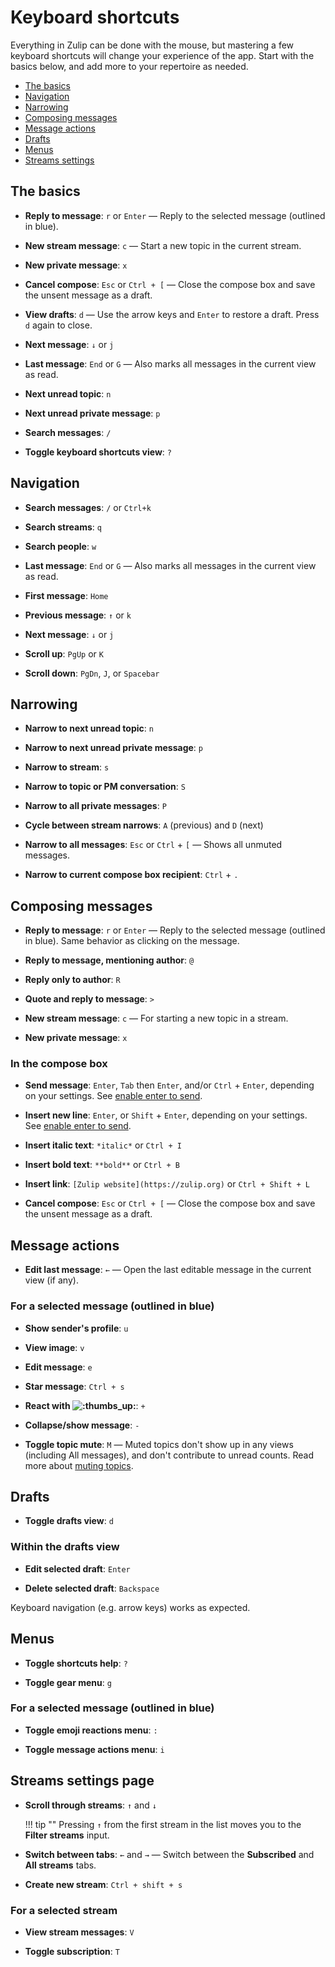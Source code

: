 # Keyboard shortcuts

Everything in Zulip can be done with the mouse, but mastering a few keyboard
shortcuts will change your experience of the app. Start with the basics
below, and add more to your repertoire as needed.

* [The basics](#the-basics)
* [Navigation](#navigation)
* [Narrowing](#narrowing)
* [Composing messages](#composing-messages)
* [Message actions](#message-actions)
* [Drafts](#drafts)
* [Menus](#menus)
* [Streams settings](#streams-settings-page)

## The basics

* **Reply to message**: `r` or `Enter` — Reply to the selected
  message (outlined in blue).

* **New stream message**: `c` — Start a new topic in the current stream.

* **New private message**: `x`

* **Cancel compose**: `Esc` or `Ctrl + [` — Close the compose box and save
  the unsent message as a draft.

* **View drafts**: `d` — Use the arrow keys and `Enter` to restore a draft.
  Press `d` again to close.

* **Next message**: `↓` or `j`

* **Last message**: `End` or `G` — Also marks all messages in
  the current view as read.

* **Next unread topic**: `n`

* **Next unread private message**: `p`

* **Search messages**: `/`

* **Toggle keyboard shortcuts view**: `?`

## Navigation

* **Search messages**: `/` or `Ctrl+k`

* **Search streams**: `q`

* **Search people**: `w`

* **Last message**: `End` or `G` — Also marks all messages in
  the current view as read.

* **First message**: `Home`

* **Previous message**: `↑` or `k`

* **Next message**: `↓` or `j`

* **Scroll up**: `PgUp` or `K`

* **Scroll down**: `PgDn`, `J`, or `Spacebar`

## Narrowing

* **Narrow to next unread topic**: `n`

* **Narrow to next unread private message**: `p`

* **Narrow to stream**: `s`

* **Narrow to topic or PM conversation**: `S`

* **Narrow to all private messages**: `P`

* **Cycle between stream narrows**: `A` (previous) and `D` (next)

* **Narrow to all messages**: `Esc` or `Ctrl` + `[` — Shows all unmuted messages.

* **Narrow to current compose box recipient**: `Ctrl` + `.`

## Composing messages

* **Reply to message**: `r` or `Enter` — Reply to the selected
  message (outlined in blue). Same behavior as clicking on the message.

* **Reply to message, mentioning author**: `@`

* **Reply only to author**: `R`

* **Quote and reply to message**: `>`

* **New stream message**: `c` — For starting a new topic in a stream.

* **New private message**: `x`

### In the compose box

* **Send message**: `Enter`, `Tab` then `Enter`, and/or `Ctrl` + `Enter`,
  depending on your settings. See
  [enable enter to send](https://zulipchat.com/help/enable-enter-to-send).

* **Insert new line**: `Enter`, or `Shift` + `Enter`, depending on your
  settings. See
  [enable enter to send](https://zulipchat.com/help/enable-enter-to-send).

* **Insert italic text**: `*italic*` or `Ctrl + I`
* **Insert bold text**: `**bold**` or `Ctrl + B`
* **Insert link**: `[Zulip website](https://zulip.org)` or `Ctrl + Shift + L`

* **Cancel compose**: `Esc` or `Ctrl + [` — Close the compose box and save
  the unsent message as a draft.

## Message actions

* **Edit last message**: `←` — Open the last editable message in the current
  view (if any).

### For a selected message (outlined in blue)

* **Show sender's profile**: `u`

* **View image**: `v`

* **Edit message**: `e`

* **Star message**: `Ctrl + s`

* **React with <img alt=":thumbs_up:" class="emoji"
src="/static/generated/emoji/images/emoji/unicode/1f44d.png"
title="thumbs up"/>**: `+`

* **Collapse/show message**: `-`

* **Toggle topic mute**: `M` — Muted topics don't show up in any views
  (including All messages), and don't contribute to unread counts. Read more about
  [muting topics](/help/mute-a-topic).

## Drafts

* **Toggle drafts view**: `d`

### Within the drafts view

* **Edit selected draft**: `Enter`

* **Delete selected draft**: `Backspace`

Keyboard navigation (e.g. arrow keys) works as expected.

## Menus

* **Toggle shortcuts help**: `?`

* **Toggle gear menu**: `g`

### For a selected message (outlined in blue)

* **Toggle emoji reactions menu**: `:`

* **Toggle message actions menu**: `i`

## Streams settings page

* **Scroll through streams**: `↑` and `↓`

    !!! tip ""
        Pressing `↑` from the first stream in the list moves
        you to the **Filter streams** input.

* **Switch between tabs**: `←` and `→` — Switch between the
**Subscribed** and **All streams** tabs.

* **Create new stream**: `Ctrl + shift + s`

### For a selected stream

* **View stream messages**: `V`

* **Toggle subscription**: `T`

